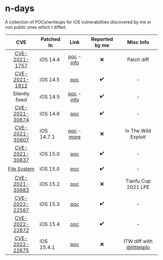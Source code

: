 # n-days

A collection of POCs/writeups for iOS vulnerabilities discovered by me or non public ones which I diffed.

|      CVE        |     Patched In |     Link      |   Reported by me | Misc Info|
|:---------------:|-------------------|:---------------:|:-----------:|:---:|
| [CVE-2021-1757](https://support.apple.com/en-us/HT212146) | iOS 14.4 | [poc](https://github.com/b1n4r1b01/n-days/blob/main/CVE-2021-1757/CVE-2021-1757-PoC.c) - [info](https://github.com/b1n4r1b01/n-days/blob/main/CVE-2021-1757/CVE-2021-1757-Writeup.md) | :x:| Patch diff | 
| [CVE-2021-1812](https://support.apple.com/en-us/HT212317) | iOS 14.5 | [poc](https://github.com/b1n4r1b01/n-days/blob/main/CVE-2021-1812.c) | :heavy_check_mark: | -  |
| Silently fixed | iOS 14.5 | [poc](https://github.com/b1n4r1b01/n-days/blob/main/AppleH10CamIn-OOBw/AppleH10CamIn-OOBw-PoC.c) - [info](https://github.com/b1n4r1b01/n-days/blob/main/AppleH10CamIn-OOBw/AppleH10CamIn-OOBw-Writeup.md) | :heavy_check_mark: | - |
| [CVE-2021-30674](https://support.apple.com/en-us/HT212528)  | iOS 14.6 | [poc](https://github.com/b1n4r1b01/n-days/blob/main/CVE-2021-30674/CVE-2021-30674.c) | :heavy_check_mark: | - |
| [CVE-2021-30807](https://support.apple.com/en-us/HT212623) | iOS 14.7.1 | [poc](https://github.com/b1n4r1b01/n-days/blob/main/CVE-2021-30807/CVE-2021-30807.c) - [more](http://web.archive.org/web/20211031080037/https://twitter.com/b1n4r1b01/status/1419734027565617165) | :x: | In The Wild Exploit |
|[CVE-2021-30837](https://support.apple.com/en-us/HT212814)| iOS 15.0 | [poc](https://github.com/b1n4r1b01/n-days/blob/main/CVE-2021-30837.c) | :heavy_check_mark: | - |
| [File System](https://support.apple.com/en-us/HT212814) | iOS 15.0 | [poc](https://github.com/b1n4r1b01/n-days/blob/main/lifs_poc.c) | :heavy_check_mark: | - |
| [CVE-2021-30983](https://support.apple.com/en-us/HT212976)| iOS 15.2 | [poc](https://github.com/b1n4r1b01/n-days/blob/main/IOMFB_15.1.c) | :x: | Tianfu Cup 2021 LPE|
|[CVE-2022-22587](https://support.apple.com/en-us/HT213053)| iOS 15.3 | [poc](https://github.com/b1n4r1b01/n-days/blob/main/IOMFB_oobr_15.2.c) | :heavy_check_mark: | - |
| [CVE-2022-22672](https://support.apple.com/en-us/HT213182) | iOS 15.4 | [poc](https://github.com/b1n4r1b01/n-days/blob/main/AFU.c) | :heavy_check_mark: | -  |
| [CVE-2022-22675](https://support.apple.com/en-us/HT213219) | iOS 15.4.1 | [poc](https://github.com/b1n4r1b01/n-days/blob/main/AVD-15.4.1.mp4) | :x: | ITW diff with [@littlelailo](https://twitter.com/littlelailo)|
